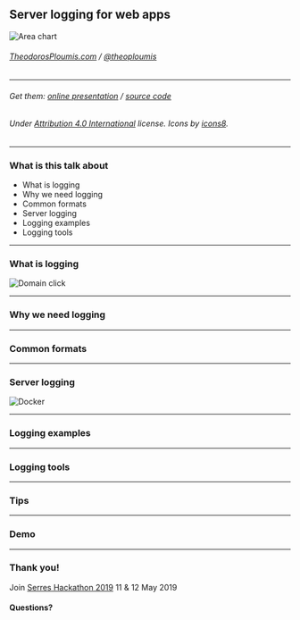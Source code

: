 
## Server logging for web apps

![Area chart](https://img.icons8.com/ios/250/eeeeee/area-chart.png)

<!-- #### [Meetup XXX](https://www.meetup.com/XXX) -->
<!-- npm install; npm start -->

###### [TheodorosPloumis.com](http://www.theodorosploumis.com/en) / [@theoploumis](http://twitter.com/theoploumis)
________________________

###### Get them: [online presentation](http://theodorosploumis.github.io/logging-presentation) / [source code](https://github.com/theodorosploumis/logging-presentation)

###### Under [Attribution 4.0 International](http://creativecommons.org/licenses/by/4.0/) license. Icons by [icons8](https://icons8.com).

---

### What is this talk about

- What is logging
- Why we need logging
- Common formats
- Server logging
- Logging examples
- Logging tools

---

### What is logging

![Domain click](https://png.icons8.com/carbon-copy/150/eeeeee/domain.png)

---

### Why we need logging

---

### Common formats

---

### Server logging

![Docker](https://png.icons8.com/ios/150/eeeeee/docker.png)

---

### Logging examples

---

### Logging tools

---

### Tips

---

### Demo

---

### Thank you!

Join [Serres Hackathon 2019](http://hackathon.serrestech.gr) 11 & 12 May 2019

#### Questions?
